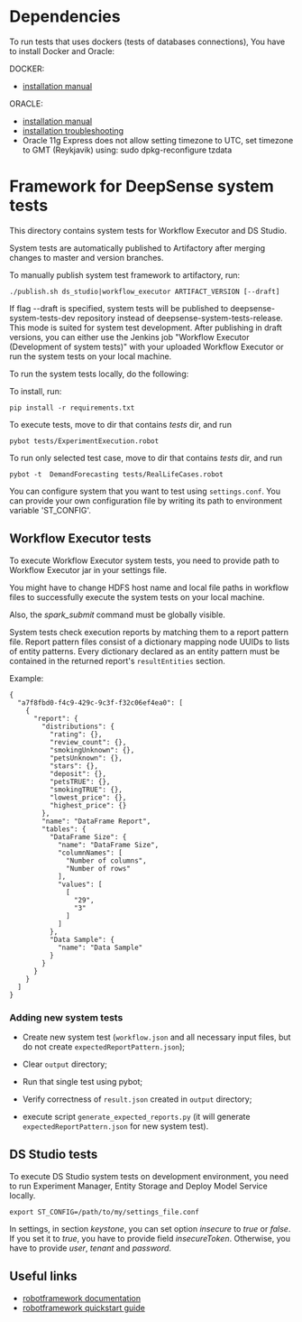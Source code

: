 <!--
  Copyright (c) 2015, CodiLime Inc.
-->

# Dependencies

To run tests that uses dockers (tests of databases connections),
You have to install Docker and Oracle:

DOCKER:
* [installation manual](http://docs.docker.com/engine/installation/ubuntulinux/)

ORACLE:
* [installation manual](http://meandmyubuntulinux.blogspot.com/2012/05/installing-oracle-11g-r2-express.html)
* [installation troubleshooting](https://mikesmithers.wordpress.com/2014/08/25/getting-python-to-play-with-oracle-using-cxoracle-on-mint-and-ubuntu/)
* Oracle 11g Express does not allow setting timezone to UTC, set timezone to GMT (Reykjavik) using:
sudo dpkg-reconfigure tzdata


# Framework for DeepSense system tests

This directory contains system tests for Workflow Executor and DS Studio.

System tests are automatically published to Artifactory after merging changes to master
and version branches.

To manually publish system test framework to artifactory, run:
```
./publish.sh ds_studio|workflow_executor ARTIFACT_VERSION [--draft]
```

If flag --draft is specified, system tests will be published to deepsense-system-tests-dev
repository instead of deepsense-system-tests-release. This mode is suited for system test
development. After publishing in draft versions, you can either use the Jenkins job
"Workflow Executor (Development of system tests)" with your uploaded Workflow Executor
or run the system tests on your local machine.

To run the system tests locally, do the following:

To install, run:
```
pip install -r requirements.txt
```
To execute tests, move to dir that contains _tests_ dir, and run
```
pybot tests/ExperimentExecution.robot
```
To run only selected test case, move to dir that contains _tests_ dir, and run
```
pybot -t  DemandForecasting tests/RealLifeCases.robot
```

You can configure system that you want to test using ``settings.conf``.
You can provide your own configuration file by writing its path to environment variable 'ST_CONFIG'.

## Workflow Executor tests

To execute Workflow Executor system tests, you need to provide path to Workflow Executor jar
in your settings file.

You might have to change HDFS host name and local file paths in workflow files to successfully
execute the system tests on your local machine.

Also, the _spark_submit_ command must be globally visible.

System tests check execution reports by matching them to a report pattern file. Report pattern files
consist of a dictionary mapping node UUIDs to lists of entity patterns. Every dictionary declared
as an entity pattern must be contained in the returned report's `resultEntities` section.

Example:

```
{
  "a7f8fbd0-f4c9-429c-9c3f-f32c06ef4ea0": [
    {
      "report": {
        "distributions": {
          "rating": {},
          "review_count": {},
          "smokingUnknown": {},
          "petsUnknown": {},
          "stars": {},
          "deposit": {},
          "petsTRUE": {},
          "smokingTRUE": {},
          "lowest_price": {},
          "highest_price": {}
        },
        "name": "DataFrame Report",
        "tables": {
          "DataFrame Size": {
            "name": "DataFrame Size",
            "columnNames": [
              "Number of columns",
              "Number of rows"
            ],
            "values": [
              [
                "29",
                "3"
              ]
            ]
          },
          "Data Sample": {
            "name": "Data Sample"
          }
        }
      }
    }
  ]
}
```

### Adding new system tests

* Create new system test (`workflow.json` and all necessary input files, but do not create `expectedReportPattern.json`);

* Clear `output` directory;

* Run that single test using pybot;

* Verify correctness of `result.json` created in `output` directory;

* execute script `generate_expected_reports.py` (it will generate `expectedReportPattern.json` for new system test).


## DS Studio tests

To execute DS Studio system tests on development environment, you need to run Experiment Manager,
Entity Storage and Deploy Model Service locally.

```
export ST_CONFIG=/path/to/my/settings_file.conf
```
In settings, in section _keystone_, you can set option _insecure_ to _true_ or _false_.
If you set it to _true_, you have to provide field _insecureToken_. Otherwise, you have to
provide _user_, _tenant_ and _password_.

## Useful links

* [robotframework documentation](http://robotframework.org/robotframework/latest/RobotFrameworkUserGuide.html)
* [robotframework quickstart guide](https://github.com/robotframework/QuickStartGuide/blob/master/QuickStart.rst)
